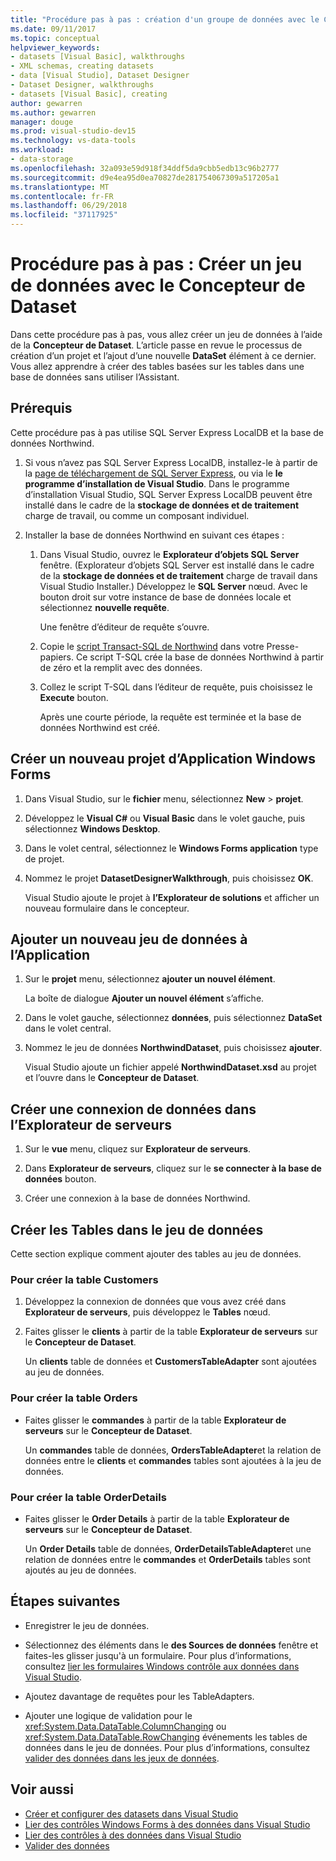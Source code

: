 ```yaml
---
title: "Procédure pas à pas : création d'un groupe de données avec le Concepteur de DataSet"
ms.date: 09/11/2017
ms.topic: conceptual
helpviewer_keywords:
- datasets [Visual Basic], walkthroughs
- XML schemas, creating datasets
- data [Visual Studio], Dataset Designer
- Dataset Designer, walkthroughs
- datasets [Visual Basic], creating
author: gewarren
ms.author: gewarren
manager: douge
ms.prod: visual-studio-dev15
ms.technology: vs-data-tools
ms.workload:
- data-storage
ms.openlocfilehash: 32a093e59d918f34ddf5da9cbb5edb13c96b2777
ms.sourcegitcommit: d9e4ea95d0ea70827de281754067309a517205a1
ms.translationtype: MT
ms.contentlocale: fr-FR
ms.lasthandoff: 06/29/2018
ms.locfileid: "37117925"
---
```

# <a name="walkthrough-create-a-dataset-with-the-dataset-designer"></a>Procédure pas à pas : Créer un jeu de données avec le Concepteur de Dataset

Dans cette procédure pas à pas, vous allez créer un jeu de données à l’aide de la **Concepteur de Dataset**. L’article passe en revue le processus de création d’un projet et l’ajout d’une nouvelle **DataSet** élément à ce dernier. Vous allez apprendre à créer des tables basées sur les tables dans une base de données sans utiliser l’Assistant.

## <a name="prerequisites"></a>Prérequis

Cette procédure pas à pas utilise SQL Server Express LocalDB et la base de données Northwind.

1.  Si vous n’avez pas SQL Server Express LocalDB, installez-le à partir de la [page de téléchargement de SQL Server Express](https://www.microsoft.com/sql-server/sql-server-editions-express), ou via le **le programme d’installation de Visual Studio**. Dans le programme d’installation Visual Studio, SQL Server Express LocalDB peuvent être installé dans le cadre de la **stockage de données et de traitement** charge de travail, ou comme un composant individuel.

2.  Installer la base de données Northwind en suivant ces étapes :

    1. Dans Visual Studio, ouvrez le **Explorateur d’objets SQL Server** fenêtre. (Explorateur d’objets SQL Server est installé dans le cadre de la **stockage de données et de traitement** charge de travail dans Visual Studio Installer.) Développez le **SQL Server** nœud. Avec le bouton droit sur votre instance de base de données locale et sélectionnez **nouvelle requête**.

       Une fenêtre d’éditeur de requête s’ouvre.

    2. Copie le [script Transact-SQL de Northwind](https://github.com/MicrosoftDocs/visualstudio-docs/blob/master/docs/data-tools/samples/northwind.sql?raw=true) dans votre Presse-papiers. Ce script T-SQL crée la base de données Northwind à partir de zéro et la remplit avec des données.

    3. Collez le script T-SQL dans l’éditeur de requête, puis choisissez le **Execute** bouton.

       Après une courte période, la requête est terminée et la base de données Northwind est créé.

## <a name="create-a-new-windows-forms-application-project"></a>Créer un nouveau projet d’Application Windows Forms

1. Dans Visual Studio, sur le **fichier** menu, sélectionnez **New** > **projet**.

2. Développez le **Visual C#** ou **Visual Basic** dans le volet gauche, puis sélectionnez **Windows Desktop**.

3. Dans le volet central, sélectionnez le **Windows Forms application** type de projet.

4. Nommez le projet **DatasetDesignerWalkthrough**, puis choisissez **OK**.

     Visual Studio ajoute le projet à **l’Explorateur de solutions** et afficher un nouveau formulaire dans le concepteur.

## <a name="add-a-new-dataset-to-the-application"></a>Ajouter un nouveau jeu de données à l’Application

1.  Sur le **projet** menu, sélectionnez **ajouter un nouvel élément**.

     La boîte de dialogue **Ajouter un nouvel élément** s’affiche.

2.  Dans le volet gauche, sélectionnez **données**, puis sélectionnez **DataSet** dans le volet central.

3.  Nommez le jeu de données **NorthwindDataset**, puis choisissez **ajouter**.

     Visual Studio ajoute un fichier appelé **NorthwindDataset.xsd** au projet et l’ouvre dans le **Concepteur de Dataset**.

## <a name="create-a-data-connection-in-server-explorer"></a>Créer une connexion de données dans l’Explorateur de serveurs

1.  Sur le **vue** menu, cliquez sur **Explorateur de serveurs**.

2.  Dans **Explorateur de serveurs**, cliquez sur le **se connecter à la base de données** bouton.

3.  Créer une connexion à la base de données Northwind.

## <a name="create-the-tables-in-the-dataset"></a>Créer les Tables dans le jeu de données

Cette section explique comment ajouter des tables au jeu de données.

### <a name="to-create-the-customers-table"></a>Pour créer la table Customers

1.  Développez la connexion de données que vous avez créé dans **Explorateur de serveurs**, puis développez le **Tables** nœud.

2.  Faites glisser le **clients** à partir de la table **Explorateur de serveurs** sur le **Concepteur de Dataset**.

     Un **clients** table de données et **CustomersTableAdapter** sont ajoutées au jeu de données.

### <a name="to-create-the-orders-table"></a>Pour créer la table Orders

-   Faites glisser le **commandes** à partir de la table **Explorateur de serveurs** sur le **Concepteur de Dataset**.

     Un **commandes** table de données, **OrdersTableAdapter**et la relation de données entre le **clients** et **commandes** tables sont ajoutées à la jeu de données.

### <a name="to-create-the-orderdetails-table"></a>Pour créer la table OrderDetails

-   Faites glisser le **Order Details** à partir de la table **Explorateur de serveurs** sur le **Concepteur de Dataset**.

     Un **Order Details** table de données, **OrderDetailsTableAdapter**et une relation de données entre le **commandes** et **OrderDetails** tables sont ajoutés au jeu de données.

## <a name="next-steps"></a>Étapes suivantes

-   Enregistrer le jeu de données.

-   Sélectionnez des éléments dans le **des Sources de données** fenêtre et faites-les glisser jusqu'à un formulaire. Pour plus d’informations, consultez [lier les formulaires Windows contrôle aux données dans Visual Studio](../data-tools/bind-windows-forms-controls-to-data-in-visual-studio.md).

-   Ajoutez davantage de requêtes pour les TableAdapters.

-   Ajouter une logique de validation pour le <xref:System.Data.DataTable.ColumnChanging> ou <xref:System.Data.DataTable.RowChanging> événements les tables de données dans le jeu de données. Pour plus d’informations, consultez [valider des données dans les jeux de données](../data-tools/validate-data-in-datasets.md).

## <a name="see-also"></a>Voir aussi

- [Créer et configurer des datasets dans Visual Studio](../data-tools/create-and-configure-datasets-in-visual-studio.md)
- [Lier des contrôles Windows Forms à des données dans Visual Studio](../data-tools/bind-windows-forms-controls-to-data-in-visual-studio.md)
- [Lier des contrôles à des données dans Visual Studio](../data-tools/bind-controls-to-data-in-visual-studio.md)
- [Valider des données](../data-tools/validate-data-in-datasets.md)